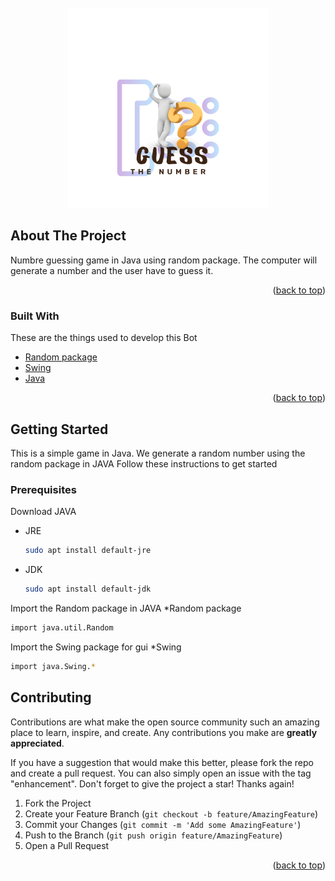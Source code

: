 <!-- PROJECT LOGO -->
<br />
<div align="center">
  <a >
    <img src="https://github.com/ujwalvinay/Number-Guessing-Game/blob/media/Guess.png" alt="Logo" width="320" height="320">
  </a>
</div>

<!-- ABOUT THE PROJECT -->
## About The Project



Numbre guessing game in Java using random package. 
The computer will generate a number and the user have to guess it.



<p align="right">(<a href="#top">back to top</a>)</p>

### Built With
These are the things used to develop this Bot

* [Random package](https://docs.oracle.com/javase/8/docs/api/java/util/Random.html)
* [Swing](https://docs.oracle.com/javase/tutorial/uiswing/)
* [Java](https://www.java.com/en/)
<p align="right">(<a href="#top">back to top</a>)</p>


## Getting Started

This is a simple game in Java. We generate a random number using the random package in JAVA
Follow these instructions to get started
### Prerequisites

Download JAVA
* JRE
  ```sh
  sudo apt install default-jre
  ```
* JDK
  ```sh
  sudo apt install default-jdk
  ```
Import the Random package in JAVA
  *Random package
  ```sh
  import java.util.Random
  ```
Import the Swing package for gui
  *Swing
  ```sh
  import java.Swing.*
  ```


## Contributing

Contributions are what make the open source community such an amazing place to learn, inspire, and create. Any contributions you make are **greatly appreciated**.

If you have a suggestion that would make this better, please fork the repo and create a pull request. You can also simply open an issue with the tag "enhancement".
Don't forget to give the project a star! Thanks again!

1. Fork the Project
2. Create your Feature Branch (`git checkout -b feature/AmazingFeature`)
3. Commit your Changes (`git commit -m 'Add some AmazingFeature'`)
4. Push to the Branch (`git push origin feature/AmazingFeature`)
5. Open a Pull Request

<p align="right">(<a href="#top">back to top</a>)</p>
